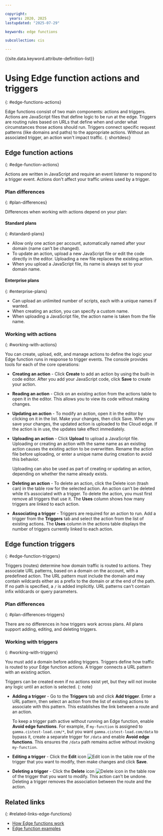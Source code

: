 ```yaml
---

copyright:
  years: 2020, 2025
lastupdated: "2025-07-29"

keywords: edge functions

subcollection: cis

---
```


{{site.data.keyword.attribute-definition-list}}

# Using Edge function actions and triggers
{: #edge-functions-actions}

Edge functions consist of two main components: actions and triggers. Actions are JavaScript files that define logic to be run at the edge. Triggers are routing rules based on URLs that define when and under what circumstances those actions should run. Triggers connect specific request patterns (like domains and paths) to the appropriate actions. Without an associated trigger, an action won't impact traffic.
{: shortdesc}

## Edge function actions
{: #edge-function-actions}

Actions are written in JavaScript and require an event listener to respond to a trigger event. Actions don't affect your traffic unless used by a trigger.

### Plan differences
{: #plan-differences}

Differences when working with actions depend on your plan:

#### Standard plans
{: #standard-plans}

   * Allow only one action per account, automatically named after your domain (name can't be changed).
   * To update an action, upload a new JavaScript file or edit the code directly in the editor. Uploading a new file replaces the existing action.
   * When you upload a JavaScript file, its name is always set to your domain name.

#### Enterprise plans
{: #enterprise-plans}

   * Can upload an unlimited number of scripts, each with a unique names if wanted.
   * When creating an action, you can specify a custom name.
   * When uploading a JavaScript file, the action name is taken from the file name.

### Working with actions
{: #working-with-actions}

You can create, upload, edit, and manage actions to define the logic your Edge function runs in response to trigger events. The console provides tools for each of the core operations:

* **Creating an action** - Click **Create** to add an action by using the built-in code editor. After you add your JavaScript code, click **Save** to create your action.
* **Reading an action** - Click on an existing action from the actions table to open it in the editor. This allows you to view its code without making changes.
* **Updating an action** - To modify an action, open it in the editor by clicking on it in the list. Make your changes, then click Save. When you save your changes, the updated action is uploaded to the Cloud edge. If the action is in use, the updates take effect immediately.
* **Uploading an action** - Click **Upload** to upload a JavaScript file. Uploading or creating an action with the same name as an existing action causes the existing action to be overwritten. Rename the action file before uploading, or enter a unique name during creation to avoid this behavior.

   Uploading can also be used as part of creating or updating an action, depending on whether the name already exists.

* **Deleting an action** - To delete an action, click the Delete icon (trash can) in the table row for the selected action. An action can't be deleted while it’s associated with a trigger. To delete the action, you must first remove all triggers that use it. The **Uses** column shows how many triggers are linked to each action.
* **Associating a trigger** - Triggers are required for an action to run. Add a trigger from the **Triggers** tab and select the action from the list of existing actions. The **Uses** column in the actions table displays the number of triggers currently linked to each action.

## Edge function triggers
{: #edge-function-triggers}

Triggers (routes) determine how domain traffic is routed to actions. They associate URL patterns, based on a domain on the account, with a predefined action. The URL pattern must include the domain and may contain wildcards either as a prefix to the domain or at the end of the path. If no path is specified, a `/` is added implicitly. URL patterns can't contain infix wildcards or query parameters.

### Plan differences
{: #plan-differences-triggers}

There are no differences in how triggers work across plans. All plans support adding, editing, and deleting triggers.

### Working with triggers
{: #working-with-triggers}

You must add a domain before adding triggers. Triggers define how traffic is routed to your Edge function actions. A trigger connects a URL pattern with an existing action.

Triggers can be created even if no actions exist yet, but they will not invoke any logic until an action is selected.
{: note}

* **Adding a trigger** - Go to the **Triggers** tab and click **Add trigger**. Enter a URL pattern, then select an action from the list of existing actions to associate with this pattern. This establishes the link between a route and an action.

   To keep a trigger path active without running an Edge function, enable **Avoid edge functions**. For example, if `my-function` is assigned to `gamma.cistest-load.com/*`, but you want `gamma.cistest-load.com/data` to bypass it, create a separate trigger for `/data` and enable **Avoid edge functions**. This ensures the `/data` path remains active without invoking `my-function`.

* **Editing a trigger** - Click the **Edit** icon ![Edit icon](../icons/edit-tagging.svg "Edit") in the table row of the trigger that you want to modify, then make changes and click **Save**.
* **Deleting a trigger** - Click the **Delete** icon ![Delete icon](../icons/delete.svg "Delete") in the table row of the trigger that you want to modify. This action can't be undone. Deleting a trigger removes the association between the route and the action.

## Related links
{: #related-links-edge-functions}

* [How Edge functions work](/docs/cis?topic=cis-working-with-edge-functions)
* [Edge function examples](/docs/cis?group=examples)
